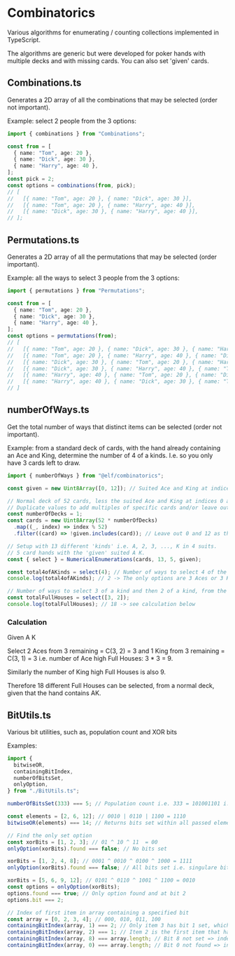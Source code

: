 # Combinatorics

Various algorithms for enumerating / counting collections implemented in
TypeScript.

The algorithms are generic but were developed for poker hands with multiple
decks and with missing cards. You can also set 'given' cards.

## Combinations.ts

Generates a 2D array of all the combinations that may be selected (order not
important).

Example: select 2 people from the 3 options:

```TypeScript
import { combinations } from "Combinations";

const from = [
  { name: "Tom", age: 20 },
  { name: "Dick", age: 30 },
  { name: "Harry", age: 40 },
];
const pick = 2;
const options = combinations(from, pick);
// [
//   [{ name: "Tom", age: 20 }, { name: "Dick", age: 30 }],
//   [{ name: "Tom", age: 20 }, { name: "Harry", age: 40 }],
//   [{ name: "Dick", age: 30 }, { name: "Harry", age: 40 }],
// ];
```

## Permutations.ts

Generates a 2D array of all the permutations that may be selected (order
important).

Example: all the ways to select 3 people from the 3 options:

```TypeScript
import { permutations } from "Permutations";

const from = [
  { name: "Tom", age: 20 },
  { name: "Dick", age: 30 },
  { name: "Harry", age: 40 },
];
const options = permutations(from);
// [
//   [{ name: "Tom", age: 20 }, { name: "Dick", age: 30 }, { name: "Harry", age: 40 }],
//   [{ name: "Tom", age: 20 }, { name: "Harry", age: 40 }, { name: "Dick", age: 30 }],
//   [{ name: "Dick", age: 30 }, { name: "Tom", age: 20 }, { name: "Harry", age: 40 }],
//   [{ name: "Dick", age: 30 }, { name: "Harry", age: 40 }, { name: "Tom", age: 20 }],
//   [{ name: "Harry", age: 40 }, { name: "Tom", age: 20 }, { name: "Dick", age: 30 }],
//   [{ name: "Harry", age: 40 }, { name: "Dick", age: 30 }, { name: "Tom", age: 20 }]
// ]
```

## numberOfWays.ts

Get the total number of ways that distinct items can be selected (order not
important).

Example: from a standard deck of cards, with the hand already containing an Ace
and King, determine the number of 4 of a kinds. I.e. so you only have 3 cards
left to draw.

```TypeScript
import { numberOfWays } from "@elf/combinatorics";

const given = new Uint8Array([0, 12]); // Suited Ace and King at indices 0 and 12

// Normal deck of 52 cards, less the suited Ace and King at indices 0 and 12.
// Duplicate values to add multiples of specific cards and/or leave out unwanted cards.
const numberOfDecks = 1;
const cards = new Uint8Array(52 * numberOfDecks)
  .map((_, index) => index % 52)
  .filter((card) => !given.includes(card)); // Leave out 0 and 12 as they are 'given'

// Setup with 13 different 'kinds' i.e. A, 2, 3, ..., K in 4 suits.
// 5 card hands with the 'given' suited A K.
const { select } = NumericalEnumerations(cards, 13, 5, given);

const total4ofAKinds = select(4); // Number of ways to select 4 of the same kind
console.log(total4ofAKinds); // 2 -> The only options are 3 Aces or 3 Kings

// Number of ways to select 3 of a kind and then 2 of a kind, from the remaining cards
const totalFullHouses = select([3, 2]);
console.log(totalFullHouses); // 18 -> see calculation below
```

### Calculation

Given A K

Select 2 Aces from 3 remaining = C(3, 2) = 3 and 1 King from 3 remaining =
C(3, 1) = 3 i.e. number of Ace high Full Houses: 3 * 3 = 9.

Similarly the number of King high Full Houses is also 9.

Therefore 18 different Full Houses can be selected, from a normal deck, given
that the hand contains AK.

## BitUtils.ts

Various bit utilities, such as, population count and XOR bits

Examples:

```TypeScript
import {
  bitwiseOR,
  containingBitIndex,
  numberOfBitsSet,
  onlyOption,
} from "./BitUtils.ts";

numberOfBitsSet(333) === 5; // Population count i.e. 333 = 101001101 i.e. 5 bits set

const elements = [2, 6, 12]; // 0010 | 0110 | 1100 = 1110
bitwiseOR(elements) === 14; // Returns bits set within all passed elements

// Find the only set option
const xorBits = [1, 2, 3]; // 01 ^ 10 ^ 11  = 00
onlyOption(xorBits).found === false; // No bits set

xorBits = [1, 2, 4, 8]; // 0001 ^ 0010 ^ 0100 ^ 1000 = 1111
onlyOption(xorBits).found === false; // All bits set i.e. singulare bit required

xorBits = [5, 6, 9, 12]; // 0101 ^ 0110 ^ 1001 ^ 1100 = 0010
const options = onlyOption(xorBits);
options.found === true; // Only option found and at bit 2
options.bit === 2;

// Index of first item in array containing a specified bit
const array = [0, 2, 3, 4]; // 000, 010, 011, 100
containingBitIndex(array, 1) === 2; // Only item 3 has bit 1 set, which is at index 2 of the array
containingBitIndex(array, 2) === 1; // Item 2 is the first item that has bit 2 set, i.e. index = 1
containingBitIndex(array, 8) === array.length; // Bit 8 not set => index out of range
containingBitIndex(array, 0) === array.length; // Bit 0 not found => index out of range
```
